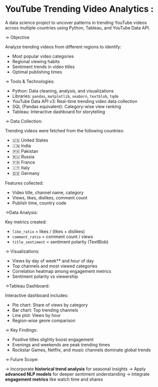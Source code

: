 # YouTube Trending Video Analytics :

A data science project to uncover patterns in trending YouTube videos across multiple countries using Python, Tableau, and YouTube Data API.

-> Objective

Analyze trending videos from different regions to identify:
- Most popular video categories
- Regional viewing habits
- Sentiment trends in video titles
- Optimal publishing times

-> Tools & Technologies:

- Python: Data cleaning, analysis, and visualizations
- Libraries: `pandas`, `matplotlib`, `seaborn`, `textblob`, `tqdm`
- YouTube Data API v3: Real-time trending video data collection
- SQL (Pandas equivalent): Category-wise view ranking
- Tableau: Interactive dashboard for storytelling

-> Data Collection:

Trending videos were fetched from the following countries:
- 🇺🇸 United States
- 🇮🇳 India
- 🇵🇰 Pakistan
- 🇷🇺 Russia
- 🇫🇷 France
- 🇮🇹 Italy
- 🇩🇪 Germany

Features collected:
- Video title, channel name, category
- Views, likes, dislikes, comment count
- Publish time, country code


->Data Analysis:

Key metrics created:
- `like_ratio` = likes / (likes + dislikes)
- `comment_ratio` = comment count / views
- `title_sentiment` = sentiment polarity (TextBlob)

-> Visualizations:

- Views by day of week** and hour of day
- Top channels and most viewed categories
- Correlation heatmap among engagement metrics
- Sentiment polarity vs viewership

->Tableau Dashboard:

Interactive dashboard includes:
- Pie chart: Share of views by category
- Bar chart: Top trending channels
- Line plot: Views by hour
- Region-wise genre comparison

-> Key Findings:

- Positive titles slightly boost engagement
- Evenings and weekends are peak trending times
- Rockstar Games, Netflix, and music channels dominate global trends

-> Future Scope:

-> Incorporate **historical trend analysis** for seasonal insights
-> Apply **advanced NLP models** for deeper sentiment understanding
-> Integrate **engagement metrics** like watch time and shares
